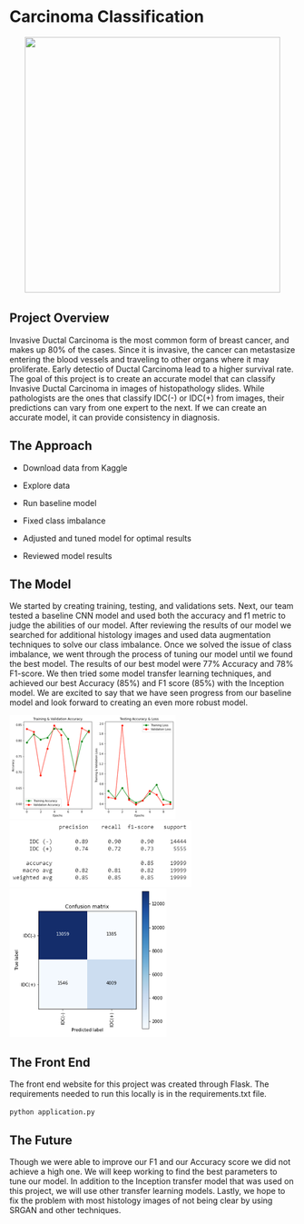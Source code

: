 # Carcinoma Classification

<p align="center">
<img src= "uploads/front_end.mov" width="450" height="450"/>
</p>

## Project Overview
Invasive Ductal Carcinoma is the most common form of breast cancer, and makes up 80% of the cases. Since it is invasive, the cancer can metastasize entering the blood vessels and traveling to other organs where it may proliferate. Early detectio of Ductal Carcinoma lead to a higher survival rate. The goal of this project is to create an accurate model that can classify Invasive Ductal Carcinoma in images of histopathology slides. While pathologists are the ones that classify IDC(-) or IDC(+) from images, their predictions can vary from one expert to the next. If we can create an accurate model, it can provide consistency in diagnosis.

## The Approach
- Download data from Kaggle

- Explore data

- Run baseline model

- Fixed class imbalance

- Adjusted and tuned model for optimal results

- Reviewed model results

## The Model
We started by creating training, testing, and validations sets. Next, our team tested a baseline CNN model and used both the accuracy and f1 metric to judge the abilities of our model. After reviewing the results of our model we searched for additional histology images and used data augmentation techniques to solve our class imbalance. Once we solved the issue of class imbalance, we went through the process of tuning our model until we found the best model. The results of our best model were 77% Accuracy and 78% F1-score. We then tried some model transfer learning techniques, and achieved our best Accuracy (85%) and F1 score (85%) with the Inception model. We are excited to say that we have seen progress from our baseline model and look forward to creating an even more robust model.

<p align="left">
<img src= "uploads/Picture1.png"/>
<img src= "uploads/Picture2.png"/>
<img src= "uploads/Picture3.png"/>
</p>


## The Front End
The front end website for this project was created through Flask. The requirements needed to run this locally is in the requirements.txt file.

`python application.py`

## The Future 
Though we were able to improve our F1 and our Accuracy score we did not achieve a high one. We will keep working to find the best parameters to tune our model. In addition to the Inception transfer model that was used on this project, we will use other transfer learning models. Lastly, we hope to fix the problem with most histology images of not being clear by using SRGAN and other techniques.

